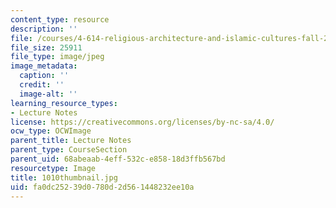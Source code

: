```yaml
---
content_type: resource
description: ''
file: /courses/4-614-religious-architecture-and-islamic-cultures-fall-2002/fa0dc25239d0780d2d561448232ee10a_1010thumbnail.jpg
file_size: 25911
file_type: image/jpeg
image_metadata:
  caption: ''
  credit: ''
  image-alt: ''
learning_resource_types:
- Lecture Notes
license: https://creativecommons.org/licenses/by-nc-sa/4.0/
ocw_type: OCWImage
parent_title: Lecture Notes
parent_type: CourseSection
parent_uid: 68abeaab-4eff-532c-e858-18d3ffb567bd
resourcetype: Image
title: 1010thumbnail.jpg
uid: fa0dc252-39d0-780d-2d56-1448232ee10a
---
```

